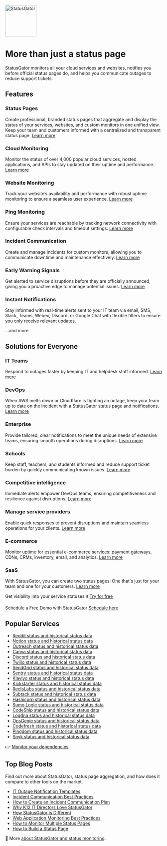 <img src="https://statusgator.com/blog/wp-content/uploads/2021/08/Artboard-1.png" height=100 alt="StatusGator">

# More than just a status page

StatusGator monitors all your cloud services and websites, notifies you before official status pages do, and helps you communicate outages to reduce support tickets.

## Features

### Status Pages
Create professional, branded status pages that aggregate and display the status of your services, websites, and custom monitors in one unified view. Keep your team and customers informed with a centralized and transparent status page.
[Learn more](https://statusgator.com/features/status-page)

### Cloud Monitoring
Monitor the status of over 4,000 popular cloud services, hosted applications, and APIs to stay updated on their uptime and performance.
[Learn more](https://statusgator.com/features/cloud-monitoring)

### Website Monitoring
Track your website’s availability and performance with robust uptime monitoring to ensure a seamless user experience.
[Learn more](https://statusgator.com/features/website-monitoring)


### Ping Monitoring
Ensure your services are reachable by tracking network connectivity with configurable check intervals and timeout settings.
[Learn more](https://statusgator.com/features/ping-monitoring)


### Incident Communication
Create and manage incidents for custom monitors, allowing you to communicate downtime and maintenance effectively.
[Learn more](https://statusgator.com/features/incidents)


### Early Warning Signals
Get alerted to service disruptions before they are officially announced, giving you a proactive edge to manage potential issues.
[Learn more](https://statusgator.com/features/early-warning-signals)

### Instant Notifications
Stay informed with real-time alerts sent to your IT team via email, SMS, Slack, Teams, Webex, Discord, or Google Chat with flexible filters to ensure you only receive relevant updates.

...and more.

## Solutions for Everyone

### IT Teams
Respond to outages faster by keeping IT and helpdesk staff informed.
[Learn more](https://statusgator.com/blog/it-outage-notification-templates/)

### DevOps
When AWS melts down or Cloudflare is fighting an outage, keep your team up to date on the incident with a StatusGator status page and notifications.
[Learn more](https://statusgator.com/blog/incident-communication-best-practices/)

### Enterprise
Provide tailored, clear notifications to meet the unique needs of extensive teams, ensuring smooth operations during disruptions.
[Learn more](https://statusgator.com/blog/how-statusgator-is-different/)

### Schools
Keep staff, teachers, and students informed and reduce support ticket burden by quickly communicating known issues.
[Learn more](https://statusgator.com/blog/why-k12-it-directors-love-statusgator/)

### Competitive intelligence
Immediate alerts empower DevOps teams, ensuring competitiveness and resilience against disruptions.
[Learn more](https://statusgator.com/blog/how-to-monitor-multiple-status-pages/)

### Manage service providers
Enable quick responses to prevent disruptions and maintain seamless operations for your clients.
[Learn more](https://statusgator.com/blog/web-application-monitoring-best-practices/)

### E-commerce
Monitor uptime for essential e-commerce services: payment gateways, CDNs, CRMs, inventory, email, and analytics.
[Learn more](https://statusgator.com/blog/how-to-build-status-page/)

### SaaS
With StatusGator, you can create two status pages: One that's just for your team and one for your customers.
[Learn more](https://statusgator.com/blog/why-k12-it-directors-love-statusgator/)


Get visibility into your service statuses ⬇️
[Try for free](https://statusgator.com/users/sign_up)

Schedule a Free Demo with StatusGator
[Schedule here](https://savvycal.com/statusgator/bb11bf73?d=60&view=week&from=2024-12-16&sid=41a18a4a-8363-414c-b775-997c02e83f5f)

## Popular Services

* [Reddit status and historical status data](https://statusgator.com/services/reddit)
* [Notion status and historical status data](https://statusgator.com/services/notion)
* [Outreach status and historical status data](https://statusgator.com/services/outreach)
* [Canva status and historical status data](https://statusgator.com/services/canva)
* [Discord status and historical status data](https://statusgator.com/services/discord)
* [Twilio status and historical status data](https://statusgator.com/services/twilio)
* [SendGrid status and historical status data](https://statusgator.com/services/sendgrid)
* [Sentry status and historical status data](https://statusgator.com/services/sentry)
* [Klaviyo status and historical status data](https://statusgator.com/services/klaviyo)
* [Kickstarter status and historical status data](https://statusgator.com/services/kickstarter)
* [RedisLabs status and historical status data](https://statusgator.com/services/redislabs)
* [Subtack status and historical status data](https://statusgator.com/services/substack)
* [Hashicorp status and historical status data](https://statusgator.com/services/hashicorp)
* [Sumo Logic status and historical status data](https://statusgator.com/services/sumo-logic-au)
* [CodeShip status and historical status data](https://statusgator.com/services/codeship)
* [Logdna status and historical status data](https://statusgator.com/services/mezmo)
* [OpsGenie status and historical status data](https://statusgator.com/services/opsgenie)
* [Codefresh status and historical status data](https://statusgator.com/services/codefresh)
* [Pingdom status and historical status data](https://statusgator.com/services/pingdom)
* [Snyk status and historical status data](https://statusgator.com/services/snyk)

👉 [Monitor your dependencies](https://statusgator.com/users/sign_up).

## Top Blog Posts
Find out more about StatusGator, status page aggregation, and how does it compare to other tools on the market.

* [IT Outage Notification Templates](https://statusgator.com/blog/it-outage-notification-templates/)
* [Incident Communication Best Practices](https://statusgator.com/blog/incident-communication-best-practices/)
* [How to Create an Incident Communication Plan](https://statusgator.com/blog/how-to-create-an-incident-communication-plan/)
* [Why K12 IT Directors Love StatusGator](https://statusgator.com/blog/why-k12-it-directors-love-statusgator/)
* [How StatusGator is Different](https://statusgator.com/blog/how-statusgator-is-different/)
* [Web Application Monitoring Best Practices](https://statusgator.com/blog/web-application-monitoring-best-practices/)
* [How to Monitor Multiple Status Pages](https://statusgator.com/blog/how-to-monitor-multiple-status-pages/)
* [How to Build a Status Page](https://statusgator.com/blog/how-to-build-status-page/)


🐊 More [about StatusGator and status monitoring](https://statusgator.com/blog/).
